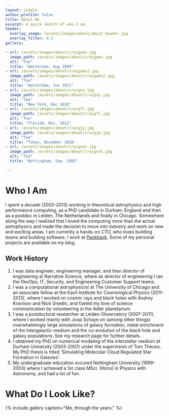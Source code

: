 ```yaml
---
layout: single
author_profile: false
title: About Me
excerpt: A quick sketch of who I am.
header:
  overlay_image: /assets/images/about/about_header.jpg
  overlay_filter: 0.5
gallery:

- url: /assets/images/about/craigams.jpg
  image_path: /assets/images/about/craigams.jpg
  alt: "foo"
  title: "Amsterdam, Aug 2009"
- url: /assets/images/about/craigams2.jpg
  image_path: /assets/images/about/craigams2.jpg
  alt: "foo"
  title: "Amsterdam, Jun 2011"
- url: /assets/images/about/craigny.jpg
  image_path: /assets/images/about/craigny.jpg
  alt: "foo"
  title: "New York, Dec 2010"
- url: /assets/images/about/craigfl.jpg
  image_path: /assets/images/about/craigfl.jpg
  alt: "foo"
  title: "Florida, Nov. 2012"
- url: /assets/images/about/craigjp.jpg
  image_path: /assets/images/about/craigjp.jpg
  alt: "foo"
  title: "Tokyo, November 2016"
- url: /assets/images/about/craignot.jpg
  image_path: /assets/images/about/craignot.jpg
  alt: "foo"
  title: "Nottingham, Sep. 1982"

---
```


# Who I Am

I spent a decade (2003-2013) working in theoretical astrophysics and high performance computing, as a PhD candidate in Durham, England and then as a postdoc in Leiden, The Netherlands and finally in Chicago. Somewhere along the way I realized that I loved the computing more than the actual astrophysics and made the decision to move into industry and work on new and exciting areas. I am currently a hands-on CTO, who loves building teams and building software. I work at [Packback](https://www.packback.co).  Some of my personal projects are available on my blog.

## Work History

1. I was data engineer, engineering manager, and then director of engineering at Narrative Science, where as director of engineering I ran the DevOps, IT, Security, and Engineering Customer Support teams.
1. I was a computational astrophysicist at The University of Chicago and an associate fellow at the Kavli Institute for Cosmological Physics (2011-2013), where I worked on cosmic rays and black holes with Andrey Kravtsov and Nick Gnedin, and fueled my love of science communication by volunteering in the Adler planetarium.
1. I was a postdoctoral researcher at Leiden Observatory (2007-2011), where I worked mainly with Joop Schaye on (among other things) overwhelmingly large simulations of galaxy formation, metal enrichment of the intergalactic medium and the co-evolution of the black hole and galaxy populations. See my research page for further details.
1. I obtained my PhD on numerical modeling of the interstellar medium at Durham University (2003-2007) under the supervision of Tom Theuns. My PhD thesis is titled 'Simulating Molecular Cloud Regulated Star Formation in Galaxies'.
1. My undergraduate education occured Nottingham University (1999-2003) where I achieved a 1st class MSci. (Hons) in Physics with Astronomy, and had a lot of fun.

# What Do I Look Like?

{% include gallery caption="Me, through the years." %}

